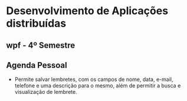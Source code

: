 # Desenvolvimento de Aplicações distribuídas
## wpf -  4º Semestre
## Agenda Pessoal
- Permite salvar lembretes, com os campos de nome, data, e-mail, telefone e uma descrição para o mesmo, além de permitir a busca e visualização de lembrete.

